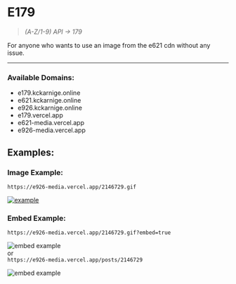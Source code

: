 # E179

>*(A-Z/1-9) API -> 179*

For anyone who wants to use an image from the e621 cdn without any issue.

----

### Available Domains:

- e179.kckarnige.online
- e621.kckarnige.online
- e926.kckarnige.online
- e179.vercel.app
- e621-media.vercel.app
- e926-media.vercel.app

## Examples:

### Image Example:

`https://e926-media.vercel.app/2146729.gif`

[![example](https://e926-media.vercel.app/2146729.gif)](https://e621-media.vercel.app/2146729.gif)

### Embed Example:

`https://e926-media.vercel.app/2146729.gif?embed=true`

![embed example](https://e926-media.vercel.app/embed_example.png)   
or  
`https://e926-media.vercel.app/posts/2146729`

![embed example](https://e926-media.vercel.app/embed_example_alt.png)